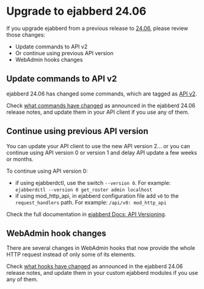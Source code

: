 # Upgrade to ejabberd 24.06

If you upgrade ejabberd from a previous release to [24.06](../../archive/24.06/index.md),
please review those changes:

- Update commands to API v2
- Or continue using previous API version
- WebAdmin hooks changes

## <a name="apiv2"></a>Update commands to API v2

ejabberd 24.06 has changed some commands, which are tagged as
[API v2](/developer/ejabberd-api/admin-tags.md#v1).

Check [what commands have changed](#apiv2) as announced in the ejabberd 24.06 release notes,
and update them in your API client if you use any of them.

## <a name="apiv0"></a>Continue using previous API version

You can update your API client to use the new API version 2... or you can continue using API version 0 or version 1 and delay API update a few weeks or months.

To continue using API version 0:

- if using ejabberdctl, use the switch `--version 0`. For example: `ejabberdctl --version 0 get_roster admin localhost`
- if using mod_http_api, in ejabberd configuration file add `v0` to the `request_handlers` path. For example: `/api/v0: mod_http_api`

Check the full documentation in [ejabberd Docs: API Versioning](../../developer/ejabberd-api/api_versioning.md).

## <a name="webadmin-hooks"></a>WebAdmin hook changes

There are several changes in WebAdmin hooks that now provide the whole HTTP request instead of only some of its elements.

Check [what hooks have changed](#webadmin-hooks) as announced in the ejabberd 24.06 release notes,
and update them in your custom ejabberd modules if you use any of them.
